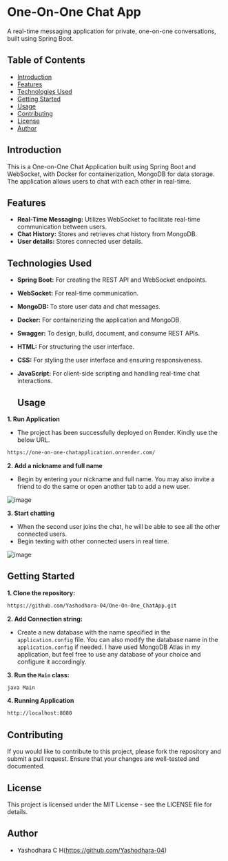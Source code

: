 # One-On-One Chat App

A real-time messaging application for private, one-on-one conversations, built using Spring Boot.

## Table of Contents

- [Introduction](#introduction)
- [Features](#features)
- [Technologies Used](#technologies-used)
- [Getting Started](#getting-started)
- [Usage](#usage)
- [Contributing](#contributing)
- [License](#license)
- [Author](#author)

## Introduction

This is a One-on-One Chat Application built using Spring Boot and WebSocket, with Docker for containerization, MongoDB for data storage. The application allows users to chat with each other in real-time.

## Features

- **Real-Time Messaging:** Utilizes WebSocket to facilitate real-time communication between users.
- **Chat History:** Stores and retrieves chat history from MongoDB.
- **User details:** Stores connected user details.

## Technologies Used

- **Spring Boot:** For creating the REST API and WebSocket endpoints.
- **WebSocket:** For real-time communication.
- **MongoDB:** To store user data and chat messages.
- **Docker:** For containerizing the application and MongoDB.
- **Swagger:** To design, build, document, and consume REST APIs.
- **HTML:** For structuring the user interface.
- **CSS:** For styling the user interface and ensuring responsiveness.
- **JavaScript:** For client-side scripting and handling real-time chat interactions.

  ## Usage

**1. Run Application**
   - The project has been successfully deployed on Render. Kindly use the below URL.
     
   ```bash
   https://one-on-one-chatapplication.onrender.com/
   ```

**2. Add a nickname and full name**
- Begin by entering your nickname and full name. You may also invite a friend to do the same or open another tab to add a new user.

![image](https://github.com/user-attachments/assets/6e7ad9b7-ff07-4c17-bd93-28deb37fc009)

**3. Start chatting**
- When the second user joins the chat, he will be able to see all the other connected users.
- Begin texting with other connected users in real time.
   
![image](https://github.com/user-attachments/assets/0b59e08b-abdf-4a52-8f91-952d3c5b54d6)


## Getting Started

**1. Clone the repository:**

  ```bash
  https://github.com/Yashodhara-04/One-On-One_ChatApp.git
   ``` 

**2. Add Connection string:**
   - Create a new database with the name specified in the `application.config` file. You can also modify the database name in the `application.config` if needed. I have used MongoDB Atlas in my application, but feel free to use any database of your choice and configure it accordingly.

      
**3. Run the `Main` class:**

  ```bash
  java Main
   ```

**4. Running Application**

   ```bash
   http://localhost:8080
   ```

## Contributing
 If you would like to contribute to this project, please fork the repository and submit a pull request. Ensure that your changes
 are well-tested and documented.

## License
This project is licensed under the MIT License - see the LICENSE file for details.

## Author

- Yashodhara C H(https://github.com/Yashodhara-04)
